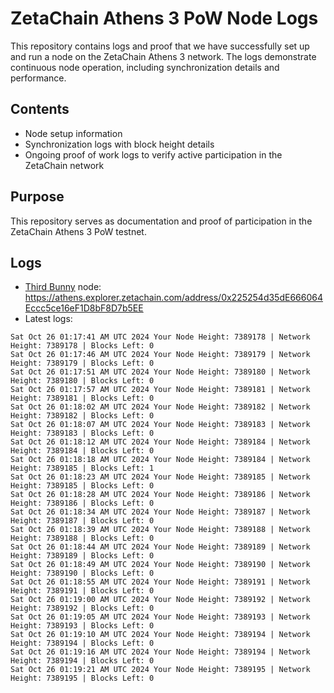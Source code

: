 # ZetaChain Athens 3 PoW Node Logs
This repository contains logs and proof that we have successfully set up and run a node on the ZetaChain Athens 3 network. The logs demonstrate continuous node operation, including synchronization details and performance.

## Contents
- Node setup information
- Synchronization logs with block height details
- Ongoing proof of work logs to verify active participation in the ZetaChain network

## Purpose
This repository serves as documentation and proof of participation in the ZetaChain Athens 3 PoW testnet.

## Logs

- [Third Bunny](https://thirdbunny.xyz/) node: https://athens.explorer.zetachain.com/address/0x225254d35dE666064Eccc5ce16eF1D8bF8D7b5EE
- Latest logs:
```
Sat Oct 26 01:17:41 AM UTC 2024 Your Node Height: 7389178 | Network Height: 7389178 | Blocks Left: 0
Sat Oct 26 01:17:46 AM UTC 2024 Your Node Height: 7389179 | Network Height: 7389179 | Blocks Left: 0
Sat Oct 26 01:17:51 AM UTC 2024 Your Node Height: 7389180 | Network Height: 7389180 | Blocks Left: 0
Sat Oct 26 01:17:57 AM UTC 2024 Your Node Height: 7389181 | Network Height: 7389181 | Blocks Left: 0
Sat Oct 26 01:18:02 AM UTC 2024 Your Node Height: 7389182 | Network Height: 7389182 | Blocks Left: 0
Sat Oct 26 01:18:07 AM UTC 2024 Your Node Height: 7389183 | Network Height: 7389183 | Blocks Left: 0
Sat Oct 26 01:18:12 AM UTC 2024 Your Node Height: 7389184 | Network Height: 7389184 | Blocks Left: 0
Sat Oct 26 01:18:18 AM UTC 2024 Your Node Height: 7389184 | Network Height: 7389185 | Blocks Left: 1
Sat Oct 26 01:18:23 AM UTC 2024 Your Node Height: 7389185 | Network Height: 7389185 | Blocks Left: 0
Sat Oct 26 01:18:28 AM UTC 2024 Your Node Height: 7389186 | Network Height: 7389186 | Blocks Left: 0
Sat Oct 26 01:18:34 AM UTC 2024 Your Node Height: 7389187 | Network Height: 7389187 | Blocks Left: 0
Sat Oct 26 01:18:39 AM UTC 2024 Your Node Height: 7389188 | Network Height: 7389188 | Blocks Left: 0
Sat Oct 26 01:18:44 AM UTC 2024 Your Node Height: 7389189 | Network Height: 7389189 | Blocks Left: 0
Sat Oct 26 01:18:49 AM UTC 2024 Your Node Height: 7389190 | Network Height: 7389190 | Blocks Left: 0
Sat Oct 26 01:18:55 AM UTC 2024 Your Node Height: 7389191 | Network Height: 7389191 | Blocks Left: 0
Sat Oct 26 01:19:00 AM UTC 2024 Your Node Height: 7389192 | Network Height: 7389192 | Blocks Left: 0
Sat Oct 26 01:19:05 AM UTC 2024 Your Node Height: 7389193 | Network Height: 7389193 | Blocks Left: 0
Sat Oct 26 01:19:10 AM UTC 2024 Your Node Height: 7389194 | Network Height: 7389194 | Blocks Left: 0
Sat Oct 26 01:19:16 AM UTC 2024 Your Node Height: 7389194 | Network Height: 7389194 | Blocks Left: 0
Sat Oct 26 01:19:21 AM UTC 2024 Your Node Height: 7389195 | Network Height: 7389195 | Blocks Left: 0
```
